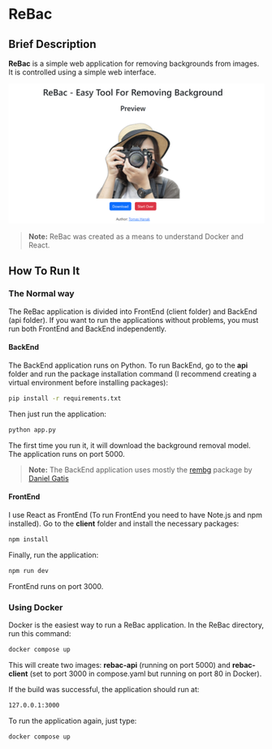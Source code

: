 # ReBac
## Brief Description

**ReBac** is a simple web application for removing backgrounds from images. It is controlled using a simple web interface.

![Picture](/images/picture.png)

> **Note:** ReBac was created as a means to understand Docker and React.

## How To Run It
### The Normal way
The ReBac application is divided into FrontEnd (client folder) and BackEnd (api folder). If you want to run the applications without problems, you must run both FrontEnd and BackEnd independently.

#### BackEnd
The BackEnd application runs on Python. To run BackEnd, go to the **api** folder and run the package installation command (I recommend creating a virtual environment before installing packages):
```bash
pip install -r requirements.txt
```
Then just run the application:
```bash
python app.py
```
The first time you run it, it will download the background removal model. The application runs on port 5000.
> **Note:** The BackEnd application uses mostly the [rembg](https://github.com/danielgatis/rembg) package by [Daniel Gatis](https://github.com/danielgatis)

#### FrontEnd
I use React as FrontEnd (To run FrontEnd you need to have Note.js and npm installed). Go to the **client** folder and install the necessary packages:
```bash
npm install
```
Finally, run the application:
```bash
npm run dev
```
FrontEnd runs on port 3000.
### Using Docker
Docker is the easiest way to run a ReBac application. In the ReBac directory, run this command:
```bash
docker compose up
```
This will create two images: **rebac-api** (running on port 5000) and **rebac-client** (set to port 3000 in compose.yaml but running on port 80 in Docker).

If the build was successful, the application should run at: 
```bash
127.0.0.1:3000
```
To run the application again, just type:
```bash
docker compose up
```